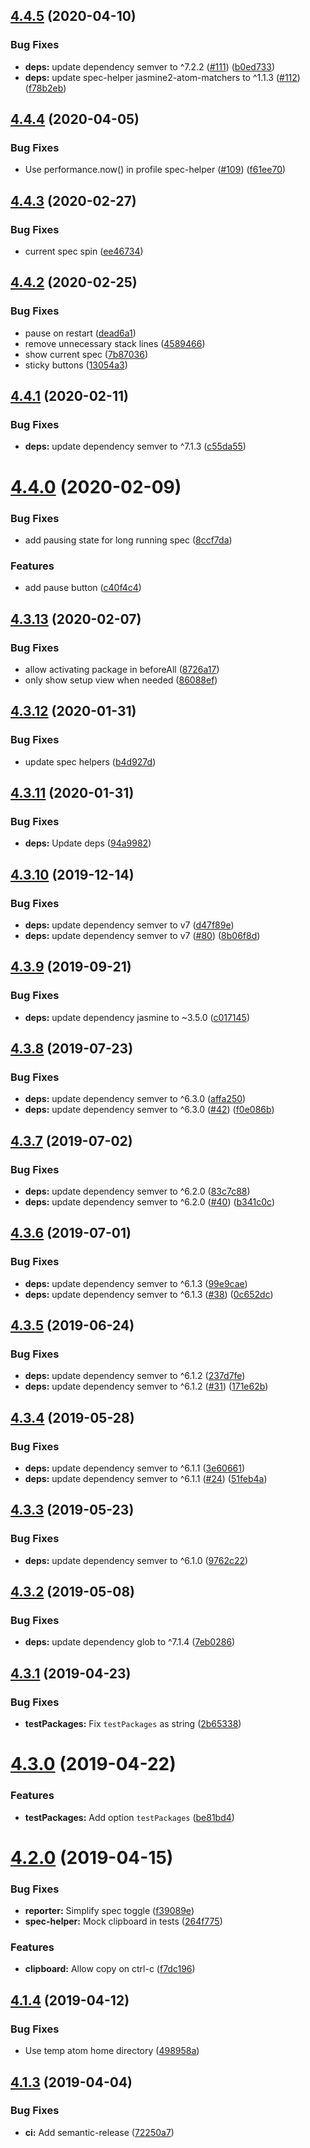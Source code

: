 ## [4.4.5](https://github.com/UziTech/atom-jasmine3-test-runner/compare/v4.4.4...v4.4.5) (2020-04-10)


### Bug Fixes

* **deps:** update dependency semver to ^7.2.2 ([#111](https://github.com/UziTech/atom-jasmine3-test-runner/issues/111)) ([b0ed733](https://github.com/UziTech/atom-jasmine3-test-runner/commit/b0ed733055347c97e4770c961667dd989dfdb8d3))
* **deps:** update spec-helper jasmine2-atom-matchers to ^1.1.3 ([#112](https://github.com/UziTech/atom-jasmine3-test-runner/issues/112)) ([f78b2eb](https://github.com/UziTech/atom-jasmine3-test-runner/commit/f78b2ebcc49b21074b4b7e23d82ebdec14477b58))

## [4.4.4](https://github.com/UziTech/atom-jasmine3-test-runner/compare/v4.4.3...v4.4.4) (2020-04-05)


### Bug Fixes

* Use performance.now() in profile spec-helper ([#109](https://github.com/UziTech/atom-jasmine3-test-runner/issues/109)) ([f61ee70](https://github.com/UziTech/atom-jasmine3-test-runner/commit/f61ee70b5ac0f5f8fd72b50c1b462182b0e0e5fc))

## [4.4.3](https://github.com/UziTech/atom-jasmine3-test-runner/compare/v4.4.2...v4.4.3) (2020-02-27)


### Bug Fixes

* current spec spin ([ee46734](https://github.com/UziTech/atom-jasmine3-test-runner/commit/ee4673441ab61b0312a17d861c8c3e297780d5fa))

## [4.4.2](https://github.com/UziTech/atom-jasmine3-test-runner/compare/v4.4.1...v4.4.2) (2020-02-25)


### Bug Fixes

* pause on restart ([dead6a1](https://github.com/UziTech/atom-jasmine3-test-runner/commit/dead6a14c131dabdec7cc026bd886cb4d72411d6))
* remove unnecessary stack lines ([4589466](https://github.com/UziTech/atom-jasmine3-test-runner/commit/458946665531a351623aefa60e8516e28020adf5))
* show current spec ([7b87036](https://github.com/UziTech/atom-jasmine3-test-runner/commit/7b870361cf7a0ac3cdcad59a6ff28829d6c77003))
* sticky buttons ([13054a3](https://github.com/UziTech/atom-jasmine3-test-runner/commit/13054a358e0b8159f3e6efae0fd5e2a0fc7396dc))

## [4.4.1](https://github.com/UziTech/atom-jasmine3-test-runner/compare/v4.4.0...v4.4.1) (2020-02-11)


### Bug Fixes

* **deps:** update dependency semver to ^7.1.3 ([c55da55](https://github.com/UziTech/atom-jasmine3-test-runner/commit/c55da550bfad8087c40e3adcb82b61499b52066d))

# [4.4.0](https://github.com/UziTech/atom-jasmine3-test-runner/compare/v4.3.13...v4.4.0) (2020-02-09)


### Bug Fixes

* add pausing state for long running spec ([8ccf7da](https://github.com/UziTech/atom-jasmine3-test-runner/commit/8ccf7dad3feb2ba50c5351a8e84018375bbfaad2))


### Features

* add pause button ([c40f4c4](https://github.com/UziTech/atom-jasmine3-test-runner/commit/c40f4c4cdfebb3a8bb3d14c8483238d23303346c))

## [4.3.13](https://github.com/UziTech/atom-jasmine3-test-runner/compare/v4.3.12...v4.3.13) (2020-02-07)


### Bug Fixes

* allow activating package in beforeAll ([8726a17](https://github.com/UziTech/atom-jasmine3-test-runner/commit/8726a17da263eedfd82717847a96bdac82e59b94))
* only show setup view when needed ([86088ef](https://github.com/UziTech/atom-jasmine3-test-runner/commit/86088efd5b4c30cd8fa965a14af4c1f3566f174a))

## [4.3.12](https://github.com/UziTech/atom-jasmine3-test-runner/compare/v4.3.11...v4.3.12) (2020-01-31)


### Bug Fixes

* update spec helpers ([b4d927d](https://github.com/UziTech/atom-jasmine3-test-runner/commit/b4d927d23c6842c241bd6131e1ee148a26367b92))

## [4.3.11](https://github.com/UziTech/atom-jasmine3-test-runner/compare/v4.3.10...v4.3.11) (2020-01-31)


### Bug Fixes

* **deps:** Update deps ([94a9982](https://github.com/UziTech/atom-jasmine3-test-runner/commit/94a9982b7917c3520afa5d4ae2a0e8c7bf080d6a))

## [4.3.10](https://github.com/UziTech/atom-jasmine3-test-runner/compare/v4.3.9...v4.3.10) (2019-12-14)


### Bug Fixes

* **deps:** update dependency semver to v7 ([d47f89e](https://github.com/UziTech/atom-jasmine3-test-runner/commit/d47f89e59f843793859f02052ec8cdfaca3aac3c))
* **deps:** update dependency semver to v7 ([#80](https://github.com/UziTech/atom-jasmine3-test-runner/issues/80)) ([8b06f8d](https://github.com/UziTech/atom-jasmine3-test-runner/commit/8b06f8dc57bbf5412abff7eace46c829a49ba22a))

## [4.3.9](https://github.com/UziTech/atom-jasmine3-test-runner/compare/v4.3.8...v4.3.9) (2019-09-21)


### Bug Fixes

* **deps:** update dependency jasmine to ~3.5.0 ([c017145](https://github.com/UziTech/atom-jasmine3-test-runner/commit/c017145))

## [4.3.8](https://github.com/UziTech/atom-jasmine3-test-runner/compare/v4.3.7...v4.3.8) (2019-07-23)


### Bug Fixes

* **deps:** update dependency semver to ^6.3.0 ([affa250](https://github.com/UziTech/atom-jasmine3-test-runner/commit/affa250))
* **deps:** update dependency semver to ^6.3.0 ([#42](https://github.com/UziTech/atom-jasmine3-test-runner/issues/42)) ([f0e086b](https://github.com/UziTech/atom-jasmine3-test-runner/commit/f0e086b))

## [4.3.7](https://github.com/UziTech/atom-jasmine3-test-runner/compare/v4.3.6...v4.3.7) (2019-07-02)


### Bug Fixes

* **deps:** update dependency semver to ^6.2.0 ([83c7c88](https://github.com/UziTech/atom-jasmine3-test-runner/commit/83c7c88))
* **deps:** update dependency semver to ^6.2.0 ([#40](https://github.com/UziTech/atom-jasmine3-test-runner/issues/40)) ([b341c0c](https://github.com/UziTech/atom-jasmine3-test-runner/commit/b341c0c))

## [4.3.6](https://github.com/UziTech/atom-jasmine3-test-runner/compare/v4.3.5...v4.3.6) (2019-07-01)


### Bug Fixes

* **deps:** update dependency semver to ^6.1.3 ([99e9cae](https://github.com/UziTech/atom-jasmine3-test-runner/commit/99e9cae))
* **deps:** update dependency semver to ^6.1.3 ([#38](https://github.com/UziTech/atom-jasmine3-test-runner/issues/38)) ([0c652dc](https://github.com/UziTech/atom-jasmine3-test-runner/commit/0c652dc))

## [4.3.5](https://github.com/UziTech/atom-jasmine3-test-runner/compare/v4.3.4...v4.3.5) (2019-06-24)


### Bug Fixes

* **deps:** update dependency semver to ^6.1.2 ([237d7fe](https://github.com/UziTech/atom-jasmine3-test-runner/commit/237d7fe))
* **deps:** update dependency semver to ^6.1.2 ([#31](https://github.com/UziTech/atom-jasmine3-test-runner/issues/31)) ([171e62b](https://github.com/UziTech/atom-jasmine3-test-runner/commit/171e62b))

## [4.3.4](https://github.com/UziTech/atom-jasmine3-test-runner/compare/v4.3.3...v4.3.4) (2019-05-28)


### Bug Fixes

* **deps:** update dependency semver to ^6.1.1 ([3e60661](https://github.com/UziTech/atom-jasmine3-test-runner/commit/3e60661))
* **deps:** update dependency semver to ^6.1.1 ([#24](https://github.com/UziTech/atom-jasmine3-test-runner/issues/24)) ([51feb4a](https://github.com/UziTech/atom-jasmine3-test-runner/commit/51feb4a))

## [4.3.3](https://github.com/UziTech/atom-jasmine3-test-runner/compare/v4.3.2...v4.3.3) (2019-05-23)


### Bug Fixes

* **deps:** update dependency semver to ^6.1.0 ([9762c22](https://github.com/UziTech/atom-jasmine3-test-runner/commit/9762c22))

## [4.3.2](https://github.com/UziTech/atom-jasmine3-test-runner/compare/v4.3.1...v4.3.2) (2019-05-08)


### Bug Fixes

* **deps:** update dependency glob to ^7.1.4 ([7eb0286](https://github.com/UziTech/atom-jasmine3-test-runner/commit/7eb0286))

## [4.3.1](https://github.com/UziTech/atom-jasmine3-test-runner/compare/v4.3.0...v4.3.1) (2019-04-23)


### Bug Fixes

* **testPackages:** Fix `testPackages` as string ([2b65338](https://github.com/UziTech/atom-jasmine3-test-runner/commit/2b65338))

# [4.3.0](https://github.com/UziTech/atom-jasmine3-test-runner/compare/v4.2.0...v4.3.0) (2019-04-22)


### Features

* **testPackages:** Add option `testPackages` ([be81bd4](https://github.com/UziTech/atom-jasmine3-test-runner/commit/be81bd4))

# [4.2.0](https://github.com/UziTech/atom-jasmine3-test-runner/compare/v4.1.4...v4.2.0) (2019-04-15)


### Bug Fixes

* **reporter:** Simplify spec toggle ([f39089e](https://github.com/UziTech/atom-jasmine3-test-runner/commit/f39089e))
* **spec-helper:** Mock clipboard in tests ([264f775](https://github.com/UziTech/atom-jasmine3-test-runner/commit/264f775))


### Features

* **clipboard:** Allow copy on ctrl-c ([f7dc196](https://github.com/UziTech/atom-jasmine3-test-runner/commit/f7dc196))

## [4.1.4](https://github.com/UziTech/atom-jasmine3-test-runner/compare/v4.1.3...v4.1.4) (2019-04-12)


### Bug Fixes

* Use temp atom home directory ([498958a](https://github.com/UziTech/atom-jasmine3-test-runner/commit/498958a))

## [4.1.3](https://github.com/UziTech/atom-jasmine3-test-runner/compare/v4.1.2...v4.1.3) (2019-04-04)


### Bug Fixes

* **ci:** Add semantic-release ([72250a7](https://github.com/UziTech/atom-jasmine3-test-runner/commit/72250a7))

